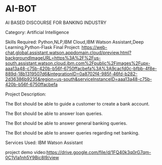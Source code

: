 # AI-BOT

AI BASED DISCOURSE FOR BANKING INDUSTRY

Category: Artificial Intelligence

Skills Required: Python,NLP,IBM Cloud,IBM Watson Assistant,Deep Learning,Python-Flask
Final Project: https://web-chat.global.assistant.watson.appdomain.cloud/preview.html?backgroundImageURL=https%3A%2F%2Fus-south.assistant.watson.cloud.ibm.com%2Fpublic%2Fimages%2Fupx-aaa13a48-c75b-420b-b56f-6750ffacbefa%3A%3A9cacfd0c-bfbb-4f8e-889d-18b1319507d6&integrationID=0a8702f4-985f-46fd-b282-2d36386b9235&region=us-south&serviceInstanceID=aaa13a48-c75b-420b-b56f-6750ffacbefa

Project Description:

The Bot should be able to guide a customer to create a bank account.

The Bot should be able to answer loan queries.

The Bot should be able to answer general banking queries.

The Bot should be able to answer queries regarding net banking.

Services Used: IBM Watson Assistant

project demo video:https://drive.google.com/file/d/1FQ40k3q0rG7qm-0C1VIa1nh5Y9Bic8l9/view
